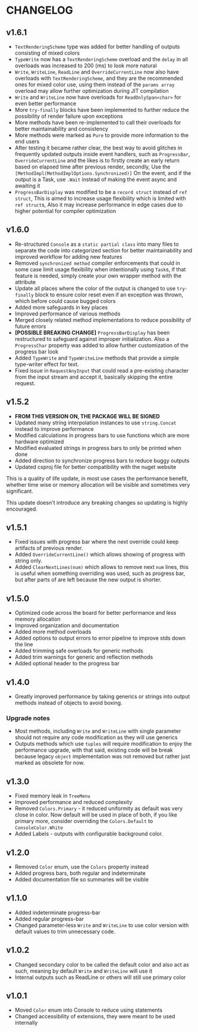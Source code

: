 # CHANGELOG

## v1.6.1

* `TextRenderingScheme` type was added for better handling of outputs consisting of mixed colors
* `TypeWrite` now has a `TextRenderingScheme` overload and the `delay` in all overloads was increased to 200 (ms) to look more natural
* `Write`, `WriteLine`, `ReadLine` and `OverrideCurrentLine` now also have overloads with `TextRenderingScheme`, and they are the recommended ones for mixed color use, using them instead of the `params array` overload may allow further optimization during JIT compilation
* `Write` and `WriteLine` now have overloads for `ReadOnlySpan<char>` for even better performance
* More `try-finally` blocks have been implemented to further reduce the possibility of render failure upon exceptions
* More methods have been re-implemented to call their overloads for better maintainability and consistency
* More methods were marked as `Pure` to provide more information to the end users
* After testing it became rather clear, the best way to avoid glitches in frequently updated outputs inside event handlers, such as `ProgressBar`, `OverrideCurrentLine` and the likes is to firstly create an early return based on elapsed time after previous render, secondly, Use the `[MethodImpl(MethodImplOptions.Synchronized)]` On the event, and if the output is a Task, use `.Wait` instead of making the event async and awaiting it
* `ProgressBarDisplay` was modified to be a `record struct` instead of `ref struct`, This is aimed to increase usage flexibility which is limited with `ref struct`s, Also it may increase performance in edge cases due to higher potential for compiler optimization

## v1.6.0

* Re-structured `Console` as a `static partial class` into many files to separate the code into categorized section for better maintainability and improved workflow for adding new features
* Removed `synchronized method` compiler enforcements that could in some case limit usage flexibility when intentionally using `Task`s, if that feature is needed, simply create your own wrapper method with the attribute
* Update all places where the color of the output is changed to use `try-finally` block to ensure color reset even if an exception was thrown, which before could cause bugged colors
* Added more safeguards in key places
* Improved performance of various methods
* Merged closely related method implementations to reduce possibility of future errors
* **[POSSIBLE BREAKING CHANGE]** `ProgressBarDisplay` has been restructured to safeguard against improper initialization. Also a `ProgressChar` property was added to allow further customization of the progress bar look
* Added `TypeWrite` and `TypeWriteLine` methods that provide a simple type-writer effect for text.
* Fixed issue in `RequestAnyInput` that could read a pre-existing character from the input stream and accept it, basically skipping the entire request.

## v1.5.2

* **FROM THIS VERSION ON, THE PACKAGE WILL BE SIGNED**
* Updated many string interpolation instances to use `string.Concat` instead to improve performance
* Modified calculations in progress bars to use functions which are more hardware optimized
* Modified evaluated strings in progress bars to only be printed when done
* Added direction to synchronize progress bars to reduce buggy outputs
* Updated csproj file for better compatibility with the nuget website

This is a quality of life update, in most use cases the performance benefit, whether time wise or memory allocation will be visible and sometimes very significant.

This update doesn't introduce any breaking changes so updating is highly encouraged.

## v1.5.1

* Fixed issues with progress bar where the next override could keep artifacts of previous render.
* Added `OverrideCurrentLine()` which allows showing of progress with string only.
* Added `ClearNextLines(num)` which allows to remove next `num` lines, this is useful when something overriding was used, such as progress bar, but after parts of are left because the new output is shorter.

## v1.5.0

* Optimized code across the board for better performance and less memory allocation
* Improved organization and documentation
* Added more method overloads
* Added options to output errors to error pipeline to improve stds down the line
* Added trimming safe overloads for generic methods
* Added trim warnings for generic and reflection methods
* Added optional header to the progress bar

## v1.4.0

* Greatly improved performance by taking generics or strings into output methods instead of objects to avoid boxing.

### Upgrade notes

* Most methods, including `Write` and `WriteLine` with single parameter should not require any code modification as they will use generics
* Outputs methods which use `tuples` will require modification to enjoy the performance upgrade, with that said, existing code will be break because legacy `object` implementation was not removed but rather just marked as obsolete for now.

## v1.3.0

* Fixed memory leak in `TreeMenu`
* Improved performance and reduced complexity
* Removed `Colors.Primary` - it reduced uniformity as default was very close in color. Now default will be used in place of both, if you like primary more, consider overriding the `Colors.Default` to `ConsoleColor.White`
* Added Labels - outputs with configurable background color.

## v1.2.0

* Removed `Color` enum, use the `Colors` property instead
* Added progress bars, both regular and indeterminate
* Added documentation file so summaries will be visible

## v1.1.0

* Added indeterminate progress-bar
* Added regular progress-bar
* Changed parameter-less `Write` and `WriteLine` to use color version with default values to trim unnecessary code.

## v1.0.2

* Changed secondary color to be called the default color and also act as such, meaning by default `Write` and `WriteLine` will use it
* Internal outputs such as ReadLine or others will still use primary color

## v1.0.1

* Moved `Color` enum into Console to reduce using statements
* Changed accessibility of extensions, they were meant to be used internally

